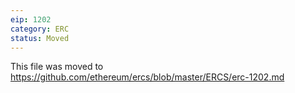 ```yaml
---
eip: 1202
category: ERC
status: Moved
---
```


This file was moved to https://github.com/ethereum/ercs/blob/master/ERCS/erc-1202.md
